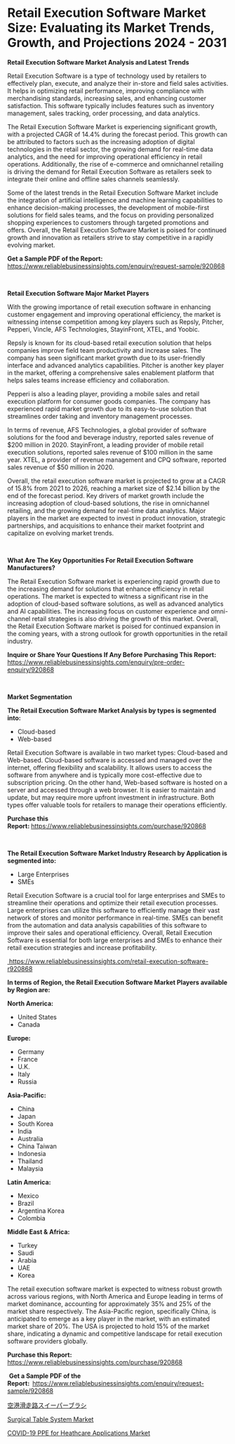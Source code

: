 <p><h1>Retail Execution Software Market Size: Evaluating its Market Trends, Growth, and Projections 2024 - 2031</h1></p><p><strong>Retail Execution Software Market Analysis and Latest Trends</strong></p>
<p><p>Retail Execution Software is a type of technology used by retailers to effectively plan, execute, and analyze their in-store and field sales activities. It helps in optimizing retail performance, improving compliance with merchandising standards, increasing sales, and enhancing customer satisfaction. This software typically includes features such as inventory management, sales tracking, order processing, and data analytics.</p><p>The Retail Execution Software Market is experiencing significant growth, with a projected CAGR of 14.4% during the forecast period. This growth can be attributed to factors such as the increasing adoption of digital technologies in the retail sector, the growing demand for real-time data analytics, and the need for improving operational efficiency in retail operations. Additionally, the rise of e-commerce and omnichannel retailing is driving the demand for Retail Execution Software as retailers seek to integrate their online and offline sales channels seamlessly.</p><p>Some of the latest trends in the Retail Execution Software Market include the integration of artificial intelligence and machine learning capabilities to enhance decision-making processes, the development of mobile-first solutions for field sales teams, and the focus on providing personalized shopping experiences to customers through targeted promotions and offers. Overall, the Retail Execution Software Market is poised for continued growth and innovation as retailers strive to stay competitive in a rapidly evolving market.</p></p>
<p><strong>Get a Sample PDF of the Report:&nbsp;</strong> <a href="https://www.reliablebusinessinsights.com/enquiry/request-sample/920868">https://www.reliablebusinessinsights.com/enquiry/request-sample/920868</a></p>
<p>&nbsp;</p>
<p><strong>Retail Execution Software Major Market Players</strong></p>
<p><p>With the growing importance of retail execution software in enhancing customer engagement and improving operational efficiency, the market is witnessing intense competition among key players such as Repsly, Pitcher, Pepperi, Vincle, AFS Technologies, StayinFront, XTEL, and Yoobic. </p><p>Repsly is known for its cloud-based retail execution solution that helps companies improve field team productivity and increase sales. The company has seen significant market growth due to its user-friendly interface and advanced analytics capabilities. Pitcher is another key player in the market, offering a comprehensive sales enablement platform that helps sales teams increase efficiency and collaboration. </p><p>Pepperi is also a leading player, providing a mobile sales and retail execution platform for consumer goods companies. The company has experienced rapid market growth due to its easy-to-use solution that streamlines order taking and inventory management processes. </p><p>In terms of revenue, AFS Technologies, a global provider of software solutions for the food and beverage industry, reported sales revenue of $200 million in 2020. StayinFront, a leading provider of mobile retail execution solutions, reported sales revenue of $100 million in the same year. XTEL, a provider of revenue management and CPQ software, reported sales revenue of $50 million in 2020. </p><p>Overall, the retail execution software market is projected to grow at a CAGR of 15.8% from 2021 to 2026, reaching a market size of $2.14 billion by the end of the forecast period. Key drivers of market growth include the increasing adoption of cloud-based solutions, the rise in omnichannel retailing, and the growing demand for real-time data analytics. Major players in the market are expected to invest in product innovation, strategic partnerships, and acquisitions to enhance their market footprint and capitalize on evolving market trends.</p></p>
<p>&nbsp;</p>
<p><strong>What Are The Key Opportunities For Retail Execution Software Manufacturers?</strong></p>
<p><p>The Retail Execution Software market is experiencing rapid growth due to the increasing demand for solutions that enhance efficiency in retail operations. The market is expected to witness a significant rise in the adoption of cloud-based software solutions, as well as advanced analytics and AI capabilities. The increasing focus on customer experience and omni-channel retail strategies is also driving the growth of this market. Overall, the Retail Execution Software market is poised for continued expansion in the coming years, with a strong outlook for growth opportunities in the retail industry.</p></p>
<p><strong>Inquire or Share Your Questions If Any Before Purchasing This Report:</strong> <a href="https://www.reliablebusinessinsights.com/enquiry/pre-order-enquiry/920868">https://www.reliablebusinessinsights.com/enquiry/pre-order-enquiry/920868</a></p>
<p>&nbsp;</p>
<p><strong>Market Segmentation</strong></p>
<p><strong>The Retail Execution Software Market Analysis by types is segmented into:</strong></p>
<p><ul><li>Cloud-based</li><li>Web-based</li></ul></p>
<p><p>Retail Execution Software is available in two market types: Cloud-based and Web-based. Cloud-based software is accessed and managed over the internet, offering flexibility and scalability. It allows users to access the software from anywhere and is typically more cost-effective due to subscription pricing. On the other hand, Web-based software is hosted on a server and accessed through a web browser. It is easier to maintain and update, but may require more upfront investment in infrastructure. Both types offer valuable tools for retailers to manage their operations efficiently.</p></p>
<p><strong>Purchase this Report:&nbsp;</strong><a href="https://www.reliablebusinessinsights.com/purchase/920868">https://www.reliablebusinessinsights.com/purchase/920868</a></p>
<p>&nbsp;</p>
<p><strong>The Retail Execution Software Market Industry Research by Application is segmented into:</strong></p>
<p><ul><li>Large Enterprises</li><li>SMEs</li></ul></p>
<p><p>Retail Execution Software is a crucial tool for large enterprises and SMEs to streamline their operations and optimize their retail execution processes. Large enterprises can utilize this software to efficiently manage their vast network of stores and monitor performance in real-time. SMEs can benefit from the automation and data analysis capabilities of this software to improve their sales and operational efficiency. Overall, Retail Execution Software is essential for both large enterprises and SMEs to enhance their retail execution strategies and increase profitability.</p></p>
<p><a href="https://www.reliablebusinessinsights.com/retail-execution-software-r920868">&nbsp;https://www.reliablebusinessinsights.com/retail-execution-software-r920868</a></p>
<p><strong>In terms of Region, the Retail Execution Software Market Players available by Region are:</strong></p>
<p>
    <p> <strong> North America: </strong>
        <ul>
            <li>United States</li>
            <li>Canada</li>
        </ul>
        </p> 
    <p> <strong> Europe: </strong>
        <ul>
            <li>Germany</li>
            <li>France</li>
            <li>U.K.</li>
            <li>Italy</li>
            <li>Russia</li>
        </ul>
        </p> 
    <p> <strong> Asia-Pacific: </strong>
        <ul>
            <li>China</li>
            <li>Japan</li>
            <li>South Korea</li>
            <li>India</li>
            <li>Australia</li>
            <li>China Taiwan</li>
            <li>Indonesia</li>
            <li>Thailand</li>
            <li>Malaysia</li>
        </ul>
        </p> 
    <p> <strong> Latin America: </strong>
        <ul>
            <li>Mexico</li>
            <li>Brazil</li>
            <li>Argentina Korea</li>
            <li>Colombia</li>
        </ul>
        </p> 
    <p> <strong> Middle East & Africa: </strong>
        <ul>
            <li>Turkey</li>
            <li>Saudi</li>
            <li>Arabia</li>
            <li>UAE</li>
            <li>Korea</li>
        </ul>
    </p>
    </p>
<p><p>The retail execution software market is expected to witness robust growth across various regions, with North America and Europe leading in terms of market dominance, accounting for approximately 35% and 25% of the market share respectively. The Asia-Pacific region, specifically China, is anticipated to emerge as a key player in the market, with an estimated market share of 20%. The USA is projected to hold 15% of the market share, indicating a dynamic and competitive landscape for retail execution software providers globally.</p></p>
<p><strong>Purchase this Report: </strong><a href="https://www.reliablebusinessinsights.com/purchase/920868">https://www.reliablebusinessinsights.com/purchase/920868</a></p>
<p>&nbsp;<strong>Get a Sample PDF of the Report:&nbsp;&nbsp;</strong><a href="https://www.reliablebusinessinsights.com/enquiry/request-sample/920868">https://www.reliablebusinessinsights.com/enquiry/request-sample/920868</a></p>
<p><strong></strong></p>
<p><p><a href="https://github.com/CarlieShields/Market-Research-Report-List-2/blob/main/8888544175077.md">空港滑走路スイーパーブラシ</a></p><p><a href="https://github.com/wybrqqeb6/Market-Research-Report-List-1/blob/main/surgical-table-system-market.md">Surgical Table System Market</a></p><p><a href="https://github.com/irjbaube82/Market-Research-Report-List-1/blob/main/covid-19-ppe-for-heathcare-applications-market.md">COVID-19 PPE for Heathcare Applications Market</a></p></p>